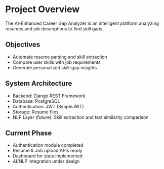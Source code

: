 # Project Overview

The AI-Enhanced Career Gap Analyzer is an intelligent platform analyzing resumes and job descriptions to find skill gaps.

## Objectives
- Automate resume parsing and skill extraction
- Compare user skills with job requirements
- Generate personalized skill-gap insights

## System Architecture
- Backend: Django REST Framework
- Database: PostgreSQL
- Authentication: JWT (SimpleJWT)
- Storage: Resume files
- NLP Layer (future): Skill extraction and text similarity comparison

## Current Phase
- Authentication module completed
- Resume & Job upload APIs ready
- Dashboard for stats implemented
- AI/NLP integration under design
